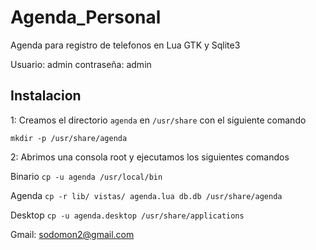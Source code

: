 # Agenda_Personal

Agenda para registro de telefonos en Lua GTK y Sqlite3

Usuario: admin
contraseña: admin

## Instalacion 

1: Creamos el directorio `agenda` en `/usr/share` con el siguiente comando

`mkdir -p /usr/share/agenda`

2: Abrimos una consola root y ejecutamos los siguientes comandos

Binario `cp -u agenda /usr/local/bin`

Agenda  `cp -r lib/ vistas/ agenda.lua db.db /usr/share/agenda`

Desktop `cp -u agenda.desktop /usr/share/applications `

Gmail: sodomon2@gmail.com
